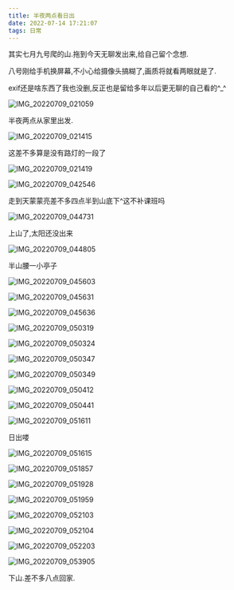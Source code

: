 ```yaml
---
title: 半夜两点看日出
date: 2022-07-14 17:21:07
tags: 日常
---
```


其实七月九号爬的山.拖到今天无聊发出来,给自己留个念想.

八号刚给手机换屏幕,不小心给摄像头搞糊了,画质将就看两眼就是了.

exif还是啥东西了我也没删,反正也是留给多年以后更无聊的自己看的^_^

![IMG_20220709_021059](http://i0.hdslb.com/bfs/album/b847f73db45ab5d1ee4167a7ceb41c73763db9e7.jpg)

半夜两点从家里出发.

![IMG_20220709_021415](http://i0.hdslb.com/bfs/album/95c6d12cd0c0403aea8381c8708a95a8184b9b80.jpg)

这差不多算是没有路灯的一段了

![IMG_20220709_021419](http://i0.hdslb.com/bfs/album/f74f00d53a818a99074cf554162427a1ae5de154.jpg)

![IMG_20220709_042546](http://i0.hdslb.com/bfs/album/5e15ad38733254818deca183af6def82db88f04b.jpg)

走到天蒙蒙亮差不多四点半到山底下^这不补课班吗

![IMG_20220709_044731](http://i0.hdslb.com/bfs/album/b756c1077a472f0db6d19ce8b31fbd7d92feb754.jpg)

上山了,太阳还没出来

![IMG_20220709_044805](http://i0.hdslb.com/bfs/album/7b99ab1d7e3346317aa77745a660df0e79f6c074.jpg)

半山腰一小亭子

![IMG_20220709_045603](http://i0.hdslb.com/bfs/album/1b30172ebcd1577778dcdf1c7cdadfb6b1a79807.jpg)

![IMG_20220709_045631](http://i0.hdslb.com/bfs/album/9c3d46e46c14b507bec9537289e2890b81cb5216.jpg)

![IMG_20220709_045636](http://i0.hdslb.com/bfs/album/aabbdd6fff0d822f56183c750478973ca909fddd.jpg)

![IMG_20220709_050319](http://i0.hdslb.com/bfs/album/0ea00bdd756ea11d7f0fc9696290bde45702e4bf.jpg)

![IMG_20220709_050324](http://i0.hdslb.com/bfs/album/6d92ed10828fcf1dce92384e2a0e996901b60abb.jpg)

![IMG_20220709_050347](http://i0.hdslb.com/bfs/album/244cfd9897d1dd7896ec71071a83a641267bb661.jpg)

![IMG_20220709_050349](http://i0.hdslb.com/bfs/album/a95ec0d49dee06da7ff7ea711d00b8685d71aeb4.jpg)

![IMG_20220709_050412](http://i0.hdslb.com/bfs/album/ebfe8779d7bc22eb895c40d62f195905a7e98a00.jpg)

![IMG_20220709_050441](http://i0.hdslb.com/bfs/album/91de460e8577b44523a0f3c21374b8454e83069a.jpg)

![IMG_20220709_051611](http://i0.hdslb.com/bfs/album/0d8c36043b72d0a1a2f0f837707c69b61aac0546.jpg)

日出喽

![IMG_20220709_051615](http://i0.hdslb.com/bfs/album/7d913e01b9c537eabfc76212e789aaa1ff41b70d.jpg)

![IMG_20220709_051857](http://i0.hdslb.com/bfs/album/ce82ad024e7b6b6d64bed4cc576e15be501ec957.jpg)

![IMG_20220709_051928](http://i0.hdslb.com/bfs/album/26db5c382c5a74d26497d30b931e0f85da320938.jpg)

![IMG_20220709_051959](http://i0.hdslb.com/bfs/album/78e241fe9ff33d38e3ac394a5cf44d55c920f8af.jpg)

![IMG_20220709_052103](http://i0.hdslb.com/bfs/album/7cb50d76734d3cae8ad86a4da3dfa59efb3f5c71.jpg)

![IMG_20220709_052104](http://i0.hdslb.com/bfs/album/4d8d26a9ca5bfd6960e7f4866aebe973141529b2.jpg)

![IMG_20220709_052203](http://i0.hdslb.com/bfs/album/7745ee55acee00f8f2857ff7bf37c049682b65ae.jpg)

![IMG_20220709_053905](http://i0.hdslb.com/bfs/album/81d0e5f642be20e5965bbb2190e86accaac23de5.jpg)

下山.差不多八点回家.
